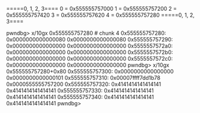 =====0, 1, 2, 3====
0 = 0x555555757000
1 = 0x555555757200
2 = 0x555555757420
3 = 0x555555757620
4 = 0x555555757280
=====0, 1, 2, 3====

pwndbg> x/10gx 0x555555757280 # chunk 4
0x555555757280: 0x0000000000000080      0x0000000000000080
0x555555757290: 0x0000000000000000      0x0000000000000000
0x5555557572a0: 0x0000000000000000      0x0000000000000000
0x5555557572b0: 0x0000000000000000      0x0000000000000000
0x5555557572c0: 0x0000000000000000      0x0000000000000000
pwndbg> x/10gx 0x555555757280+0x80
0x555555757300: 0x0000000000000000      0x0000000000000101
0x555555757310: 0x00007ffff7dd1b78      0x0000555555757200
0x555555757320: 0x4141414141414141      0x4141414141414141
0x555555757330: 0x4141414141414141      0x4141414141414141
0x555555757340: 0x4141414141414141      0x4141414141414141
pwndbg>